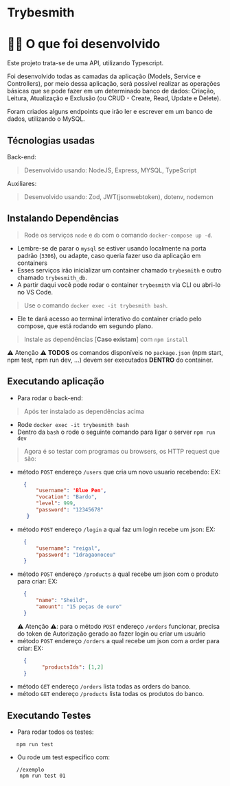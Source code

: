 # Trybesmith

# 👨‍💻 O que foi desenvolvido
Este projeto trata-se de uma API, utilizando Typescript.

Foi desenvolvido todas as camadas da aplicação (Models, Service e Controllers), por meio dessa aplicação, será possível realizar as operações básicas que se pode fazer em um determinado banco de dados: Criação, Leitura, Atualização e Exclusão (ou CRUD - Create, Read, Update e Delete).

Foram criados alguns endpoints que irão ler e escrever em um banco de dados, utilizando o MySQL.

## Técnologias usadas

Back-end:
> Desenvolvido usando: NodeJS, Express, MYSQL, TypeScript

Auxiliares:
> Desenvolvido usando: Zod, JWT(jsonwebtoken), dotenv, nodemon


## Instalando Dependências

> Rode os serviços `node` e `db` com o comando `docker-compose up -d`.
  - Lembre-se de parar o `mysql` se estiver usando localmente na porta padrão (`3306`), ou adapte, caso queria fazer uso da aplicação em containers
  - Esses serviços irão inicializar um container chamado `trybesmith` e outro chamado `trybesmith_db`.
  - A partir daqui você pode rodar o container `trybesmith` via CLI ou abri-lo no VS Code.

  > Use o comando `docker exec -it trybesmith bash`.
  - Ele te dará acesso ao terminal interativo do container criado pelo compose, que está rodando em segundo plano.

  > Instale as dependências [**Caso existam**] com `npm install`

  ⚠ Atenção ⚠ **TODOS** os comandos disponíveis no `package.json` (npm start, npm test, npm run dev, ...) devem ser executados **DENTRO** do container.

## Executando aplicação

* Para rodar o back-end:
> Após ter instalado as dependências acima

  - Rode `docker exec -it trybesmith bash`
  - Dentro da `bash` o rode o seguinte comando para ligar o server `npm run dev`
 
> Agora é so testar com programas ou browsers, os HTTP request que são:

  - método `POST` endereço `/users` que cria um novo usuario recebendo:
    EX: 
    ```json
      {
	      "username": 'Blue Pen',
	      "vocation": "Bardo",
	      "level": 999,
	      "password": "12345678"
       }
    ```
  - método `POST` endereço `/login` a qual faz um login recebe um json:
    EX: 
    ```json
      {
	      "username": "reigal",
	      "password": "1dragaonoceu"
      }
    ``` 
  - método `POST` endereço `/products` a qual recebe um json com o produto para criar:
    EX: 
    ```json
      {
	      "name": "Sheild",
	      "amount": "15 peças de ouro"
      }
    ```
    ⚠ Atenção ⚠: para o método `POST` endereço `/orders` funcionar, precisa do token de Autorização gerado ao fazer login ou criar um usuário
  - método `POST` endereço `/orders` a qual recebe um json com a order para criar:
    EX: 
    ```json
      {
	      	"productsIds": [1,2]
      }
    ```
  - método `GET` endereço `/orders` lista todas as orders do banco.
  - método `GET` endereço `/products` lista todas os produtos do banco.

## Executando Testes

* Para rodar todos os testes:

 ```
    npm run test
 ```
  
* Ou rode um test especifico com:

```
   //exemplo
    npm run test 01
```
